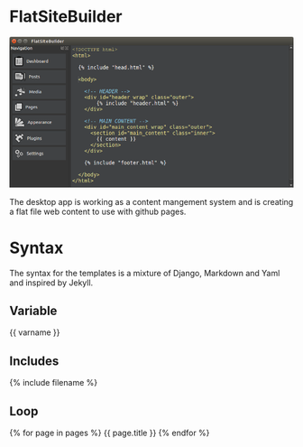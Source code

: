 # FlatSiteBuilder

![Image](FlatSiteBuilder_very_early.png)

The desktop app is working as a content mangement system and is creating a flat file web content to use with github pages.

# Syntax
The syntax for the templates is a mixture of Django, Markdown and Yaml and inspired by Jekyll.

## Variable
{{ varname }}

## Includes
{% include filename %}

## Loop
{% for page in pages %}
    {{ page.title }}
{% endfor %}
